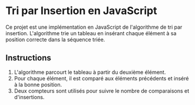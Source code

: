 # Tri par Insertion en JavaScript

Ce projet est une implémentation en JavaScript de l'algorithme de tri par insertion. L'algorithme trie un tableau en insérant chaque élément à sa position correcte dans la séquence triée.

## Instructions

1. L'algorithme parcourt le tableau à partir du deuxième élément.
2. Pour chaque élément, il est comparé aux éléments précédents et inséré à la bonne position.
3. Deux compteurs sont utilisés pour suivre le nombre de comparaisons et d'insertions.
